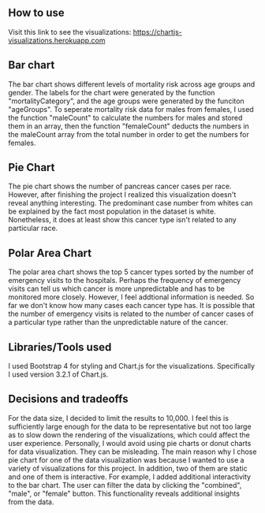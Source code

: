 ## How to use
Visit this link to see the visualizations: https://chartjs-visualizations.herokuapp.com
## Bar chart
The bar chart shows different levels of mortality risk across age groups and gender. The labels for the chart were generated by the function "mortalityCategory", and the age groups were generated by the funciton "ageGroups". To seperate mortality risk data for males from females, I used the function "maleCount" to calculate the numbers for males and stored them in an array, then the function "femaleCount" deducts the numbers in the maleCount array from the total number in order to get the numbers for females. 

## Pie Chart
The pie chart shows the number of pancreas cancer cases per race. However, after finishing the project I realized this visualization doesn't reveal anything interesting. The predominant case number from whites can be explained by the fact most population in the dataset is white. Nonetheless, it does at least show this cancer type isn't related to any particular race. 

## Polar Area Chart
The polar area chart shows the top 5 cancer types sorted by the number of emergency visits to the hospitals. Perhaps the frequency of emergency visits can tell us which cancer is more unpredictable and has to be monitored more closely. However, I feel addtional information is needed. So far we don't know how many cases each cancer type has. It is possible that the number of emergency visits is related to the number of cancer cases of a particular type rather than the unpredictable nature of the cancer. 

## Libraries/Tools used
I used Bootstrap 4 for styling and Chart.js for the visualizations. Specifically I used version 3.2.1 of Chart.js.

## Decisions and tradeoffs
For the data size, I decided to limit the results to 10,000. I feel this is sufficiently large enough for the data to be representative but not too large as to slow down the rendering of the visualizations, which could affect the user experience. 
Personally, I would avoid using pie charts or donut charts for data visualization. They can be misleading. The main reason why I chose pie chart for one of the data visualization was because I wanted to use a variety of visualizations for this project. In addition, two of them are static and one of them is interactive. For example, I added additional interactivity to the bar chart. The user can filter the data by clicking the "combined", "male", or "female" button. This functionality reveals additional insights from the data. 


